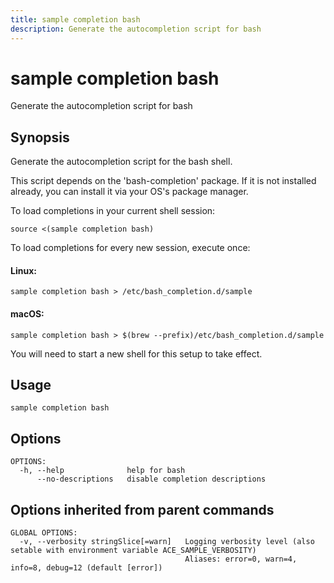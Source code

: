 ```yaml
---
title: sample completion bash
description: Generate the autocompletion script for bash
---
```


<!--
This documentation is auto generated by a script.
Please do not edit this file directly.
-->

<!-- markdownlint-disable-next-line single-title -->
# sample completion bash

Generate the autocompletion script for bash

## Synopsis

Generate the autocompletion script for the bash shell.

This script depends on the 'bash-completion' package.
If it is not installed already, you can install it via your OS's package manager.

To load completions in your current shell session:

	source <(sample completion bash)

To load completions for every new session, execute once:

#### Linux:

	sample completion bash > /etc/bash_completion.d/sample

#### macOS:

	sample completion bash > $(brew --prefix)/etc/bash_completion.d/sample

You will need to start a new shell for this setup to take effect.


## Usage

```plaintext
sample completion bash
```

## Options

```plaintext
OPTIONS:
  -h, --help              help for bash
      --no-descriptions   disable completion descriptions
```

## Options inherited from parent commands

```plaintext
GLOBAL OPTIONS:
  -v, --verbosity stringSlice[=warn]   Logging verbosity level (also setable with environment variable ACE_SAMPLE_VERBOSITY)
                                       Aliases: error=0, warn=4, info=8, debug=12 (default [error])
```
